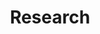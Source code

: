 ---
title: Research
type: landing

sections:
  - block: markdown
    content:
      title: ""
      text: ""
    design:
      spacing:
        padding: ["100px", "0", "0", "0"]

  - block: portfolio
    content:
      title: Perception-Aware Planning
      filters:
        tag: perception-aware
      
    design:
      columns: '1'
      view: showcase
      flip_alt_rows: false

  - block: portfolio
    content:
      title: User Planning with User Preferences
      filters:
        tag: user-planning
      
    design:
      columns: '1'
      view: showcase
      spacing:
        padding: ["100px", "0", "0", "0"]
---